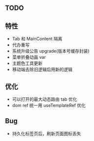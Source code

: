 ## TODO

## 特性

- Tab 和 MainContent 隔离
- 代办重写
- 系统升级公告 upgrade(版本号缓存封装)
- 菜单折叠动画 var
- 主题色工具更新
- 移动端去除旧逻辑后用新的逻辑

## 优化

- 可以打开的最大动态路由 tab 优化
- dom ref 统一用 useTemplateRef 优化

## Bug

- 持久化标签页后，刷新页面图标丢失
